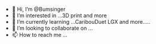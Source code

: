 - 👋 Hi, I’m @Bumsinger
- 👀 I’m interested in ...3D print and more
- 🌱 I’m currently learning ...CaribouDuet LGX and more.....
- 💞️ I’m looking to collaborate on ...
- 📫 How to reach me ...

<!---
Bumsinger/Bumsinger is a ✨ special ✨ repository because its `README.md` (this file) appears on your GitHub profile.
You can click the Preview link to take a look at your changes.
--->
